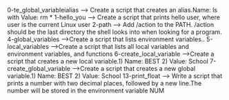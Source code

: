 0-te_global_variableialias --> Create a script that creates an alias.Name: ls with Value: rm *
1-hello_you --> Create a script that prints hello user, where user is the current Linux user
2-path --> Add /action to the PATH. /action should be the last directory the shell looks into when looking for a program.
4-global_variables -->Create a script that lists environment variables..
5-local_variables -->Create a script that lists all local variables and environment variables, and functions
6-create_local_variable -->Create a script that creates a new local variable.1) Name: BEST 2) Value: School
7-create_global_variable -->Create a script that creates a new global variable.1) Name: BEST 2) Value: School
13-print_float --> Write a script that prints a number with two decimal places, followed by a new line.The number will be stored in the environment variable NUM
